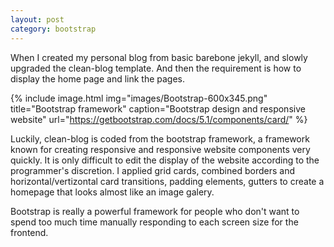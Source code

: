 ```yaml
---
layout: post
category: bootstrap
---
```


When I created my personal blog from basic barebone jekyll, and slowly upgraded the clean-blog template. And then the requirement is how to display the home page and link the pages.

{% include image.html
            img="images/Bootstrap-600x345.png"
            title="Bootstrap framework"
            caption="Bootstrap design and responsive website" 
            url="https://getbootstrap.com/docs/5.1/components/card/" %}

Luckily, clean-blog is coded from the bootstrap framework, a framework known for creating responsive and responsive website components very quickly. It is only difficult to edit the display of the website according to the programmer's discretion. I applied grid cards, combined borders and horizontal/vertizontal card transitions, padding elements, gutters to create a homepage that looks almost like an image galery.

Bootstrap is really a powerful framework for people who don't want to spend too much time manually responding to each screen size for the frontend.
